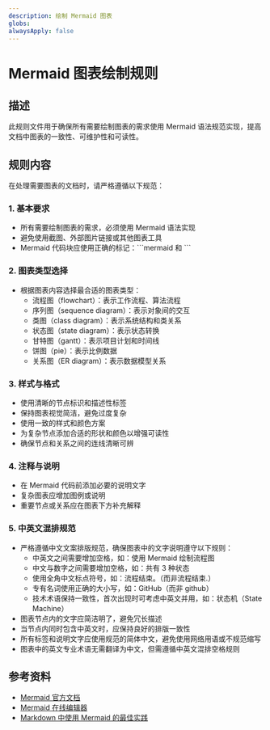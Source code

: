 ```yaml
---
description: 绘制 Mermaid 图表
globs: 
alwaysApply: false
---
```

# Mermaid 图表绘制规则

## 描述

此规则文件用于确保所有需要绘制图表的需求使用 Mermaid 语法规范实现，提高文档中图表的一致性、可维护性和可读性。

## 规则内容

在处理需要图表的文档时，请严格遵循以下规范：

### 1. 基本要求

- 所有需要绘制图表的需求，必须使用 Mermaid 语法实现
- 避免使用截图、外部图片链接或其他图表工具
- Mermaid 代码块应使用正确的标记：\```mermaid 和 \```

### 2. 图表类型选择

- 根据图表内容选择最合适的图表类型：
  - 流程图（flowchart）：表示工作流程、算法流程
  - 序列图（sequence diagram）：表示对象间的交互
  - 类图（class diagram）：表示系统结构和类关系
  - 状态图（state diagram）：表示状态转换
  - 甘特图（gantt）：表示项目计划和时间线
  - 饼图（pie）：表示比例数据
  - 关系图（ER diagram）：表示数据模型关系

### 3. 样式与格式

- 使用清晰的节点标识和描述性标签
- 保持图表视觉简洁，避免过度复杂
- 使用一致的样式和颜色方案
- 为复杂节点添加合适的形状和颜色以增强可读性
- 确保节点和关系之间的连线清晰可辨

### 4. 注释与说明

- 在 Mermaid 代码前添加必要的说明文字
- 复杂图表应增加图例或说明
- 重要节点或关系应在图表下方补充解释

### 5. 中英文混排规范

- 严格遵循中文文案排版规范，确保图表中的文字说明遵守以下规则：
  - 中英文之间需要增加空格，如：使用 Mermaid 绘制流程图
  - 中文与数字之间需要增加空格，如：共有 3 种状态
  - 使用全角中文标点符号，如：流程结束。（而非流程结束.）
  - 专有名词使用正确的大小写，如：GitHub（而非 github）
  - 技术术语保持一致性，首次出现时可考虑中英文并用，如：状态机（State Machine）
- 图表节点内的文字应简洁明了，避免冗长描述
- 当节点内同时包含中英文时，应保持良好的排版一致性
- 所有标签和说明文字应使用规范的简体中文，避免使用网络用语或不规范缩写
- 图表中的英文专业术语无需翻译为中文，但需遵循中英文混排空格规则

## 参考资料

- [Mermaid 官方文档](mdc:https:/mermaid-js.github.io/mermaid/#/)
- [Mermaid 在线编辑器](mdc:https:/mermaid-js.github.io/mermaid-live-editor)
- [Markdown 中使用 Mermaid 的最佳实践](mdc:https:/mermaid-js.github.io/mermaid/#/integrations)
